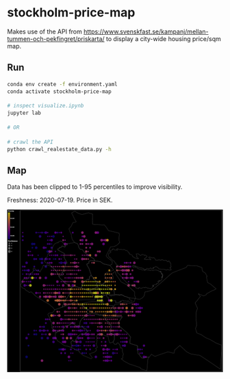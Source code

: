 stockholm-price-map
======

Makes use of the API from https://www.svenskfast.se/kampanj/mellan-tummen-och-pekfingret/priskarta/ to display a city-wide housing price/sqm map.

Run
------

```bash
conda env create -f environment.yaml
conda activate stockholm-price-map

# inspect visualize.ipynb
jupyter lab

# OR

# crawl the API
python crawl_realestate_data.py -h
```

Map
------

Data has been clipped to 1-95 percentiles to improve visibility.

Freshness: 2020-07-19. Price in SEK.

![Price Map](./price_map.png)
